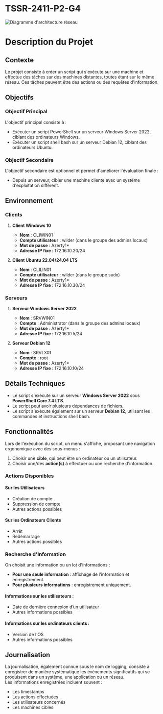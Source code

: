 # TSSR-2411-P2-G4

![Diagramme d'architecture réseau](https://miro.medium.com/v2/resize:fit:720/format:webp/1*-UvYjyI57PdZ_xC1WwSxAA.png)


# Description du Projet

## Contexte

Le projet consiste à créer un script qui s'exécute sur une machine et effectue des tâches sur des machines distantes, toutes étant sur le même réseau. Ces tâches peuvent être des actions ou des requêtes d'information.

## Objectifs

### Objectif Principal
L'objectif principal consiste à :
- Exécuter un script PowerShell sur un serveur Windows Server 2022, ciblant des ordinateurs Windows.
- Exécuter un script shell bash sur un serveur Debian 12, ciblant des ordinateurs Ubuntu.

### Objectif Secondaire
L'objectif secondaire est optionnel et permet d'améliorer l'évaluation finale :
- Depuis un serveur, cibler une machine cliente avec un système d'exploitation différent.

## Environnement

### Clients
1. **Client Windows 10**  
   - **Nom** : CLIWIN01  
   - **Compte utilisateur** : wilder (dans le groupe des admins locaux)  
   - **Mot de passe** : Azerty1*  
   - **Adresse IP fixe** : 172.16.10.20/24

2. **Client Ubuntu 22.04/24.04 LTS**  
   - **Nom** : CLILIN01  
   - **Compte utilisateur** : wilder (dans le groupe sudo)  
   - **Mot de passe** : Azerty1*  
   - **Adresse IP fixe** : 172.16.10.30/24

### Serveurs
1. **Serveur Windows Server 2022**  
   - **Nom** : SRVWIN01  
   - **Compte** : Administrator (dans le groupe des admins locaux)  
   - **Mot de passe** : Azerty1*  
   - **Adresse IP fixe** : 172.16.10.5/24

2. **Serveur Debian 12**  
   - **Nom** : SRVLX01  
   - **Compte** : root  
   - **Mot de passe** : Azerty1*  
   - **Adresse IP fixe** : 172.16.10.10/24

## Détails Techniques

- Le script s'exécute sur un serveur **Windows Server 2022** sous **PowerShell Core 7.4 LTS**.
- Le script peut avoir plusieurs dépendances de fichiers.
- Le script s'exécute également sur un serveur **Debian 12**, utilisant les commandes et instructions shell bash.

## Fonctionnalités

Lors de l'exécution du script, un menu s'affiche, proposant une navigation ergonomique avec des sous-menus :
1. Choisir une **cible**, qui peut être un ordinateur ou un utilisateur.
2. Choisir une/des **action(s)** à effectuer ou une recherche d'information.

### Actions Disponibles

#### Sur les Utilisateurs
- Création de compte
- Suppression de compte
- Autres actions possibles

#### Sur les Ordinateurs Clients
- Arrêt
- Redémarrage
- Autres actions possibles

### Recherche d'Information
On choisit une information ou un lot d'informations :
- **Pour une seule information** : affichage de l'information et enregistrement.
- **Pour plusieurs informations** : enregistrement uniquement.

#### Informations sur les utilisateurs :
- Date de dernière connexion d’un utilisateur  
- Autres informations possibles

#### Informations sur les ordinateurs clients :
- Version de l'OS  
- Autres informations possibles

## Journalisation

La journalisation, également connue sous le nom de logging, consiste à enregistrer de manière systématique les événements significatifs qui se produisent dans un système, une application ou un réseau.  
Les informations enregistrées incluent souvent :
- Les timestamps
- Les actions effectuées
- Les utilisateurs concernés
- Les machines cibles


